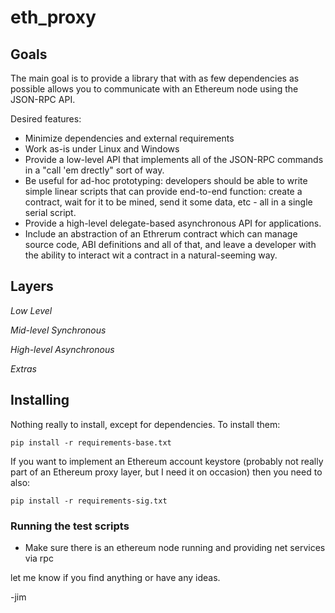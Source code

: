 # eth_proxy #

## Goals ##

The main goal is to provide a library that with as few dependencies as possible allows you to communicate with an Ethereum node using the JSON-RPC API.

Desired features:

- Minimize dependencies and external requirements
- Work as-is under Linux and Windows
- Provide a low-level API that implements all of the JSON-RPC commands in a "call 'em drectly" sort of way.
- Be useful for ad-hoc prototyping: developers should be able to write simple linear scripts that can provide end-to-end function: create a contract, wait for it to be mined, send it some data, etc - all in a single serial script.
- Provide a high-level delegate-based asynchronous API for applications. 
- Include an abstraction of an Ethrerum contract which can manage source code, ABI definitions and all of that, and leave a developer with the ability to interact wit a contract in a natural-seeming way.

## Layers ##

*Low Level*

*Mid-level Synchronous*

*High-level Asynchronous*

*Extras*

## Installing ##

Nothing really to install, except for dependencies. To install them:

`pip install -r requirements-base.txt`

If you want to implement an Ethereum account keystore (probably not really part of an
Ethereum proxy layer, but I need it on occasion) then you need to also:

`pip install -r requirements-sig.txt`  


### Running the test scripts ###

- Make sure there is an ethereum node running and providing net services via rpc 


let me know if you find anything or have any ideas.

-jim


